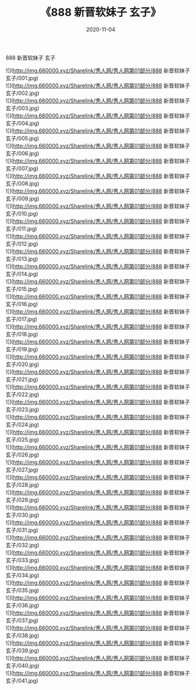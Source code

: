 ﻿---
layout: post
title:  《888 新晋软妹子 玄子》
date:   2020-11-04
img: http://img.660000.xyz/Sharelink/秀人网/秀人网第01部分/888 新晋软妹子 玄子/000.jpg
categories: [美女, 清纯, 唯美]
---

888 新晋软妹子 玄子

  ![](http://img.660000.xyz/Sharelink/秀人网/秀人网第01部分/888 新晋软妹子 玄子/001.jpg) <br> ![](http://img.660000.xyz/Sharelink/秀人网/秀人网第01部分/888 新晋软妹子 玄子/002.jpg) <br> ![](http://img.660000.xyz/Sharelink/秀人网/秀人网第01部分/888 新晋软妹子 玄子/003.jpg) <br> ![](http://img.660000.xyz/Sharelink/秀人网/秀人网第01部分/888 新晋软妹子 玄子/004.jpg) <br> ![](http://img.660000.xyz/Sharelink/秀人网/秀人网第01部分/888 新晋软妹子 玄子/005.jpg) <br> ![](http://img.660000.xyz/Sharelink/秀人网/秀人网第01部分/888 新晋软妹子 玄子/006.jpg) <br> ![](http://img.660000.xyz/Sharelink/秀人网/秀人网第01部分/888 新晋软妹子 玄子/007.jpg) <br> ![](http://img.660000.xyz/Sharelink/秀人网/秀人网第01部分/888 新晋软妹子 玄子/008.jpg) <br> ![](http://img.660000.xyz/Sharelink/秀人网/秀人网第01部分/888 新晋软妹子 玄子/009.jpg) <br> ![](http://img.660000.xyz/Sharelink/秀人网/秀人网第01部分/888 新晋软妹子 玄子/010.jpg) <br> ![](http://img.660000.xyz/Sharelink/秀人网/秀人网第01部分/888 新晋软妹子 玄子/011.jpg) <br> ![](http://img.660000.xyz/Sharelink/秀人网/秀人网第01部分/888 新晋软妹子 玄子/012.jpg) <br> ![](http://img.660000.xyz/Sharelink/秀人网/秀人网第01部分/888 新晋软妹子 玄子/013.jpg) <br> ![](http://img.660000.xyz/Sharelink/秀人网/秀人网第01部分/888 新晋软妹子 玄子/014.jpg) <br> ![](http://img.660000.xyz/Sharelink/秀人网/秀人网第01部分/888 新晋软妹子 玄子/015.jpg) <br> ![](http://img.660000.xyz/Sharelink/秀人网/秀人网第01部分/888 新晋软妹子 玄子/016.jpg) <br> ![](http://img.660000.xyz/Sharelink/秀人网/秀人网第01部分/888 新晋软妹子 玄子/017.jpg) <br> ![](http://img.660000.xyz/Sharelink/秀人网/秀人网第01部分/888 新晋软妹子 玄子/018.jpg) <br> ![](http://img.660000.xyz/Sharelink/秀人网/秀人网第01部分/888 新晋软妹子 玄子/019.jpg) <br> ![](http://img.660000.xyz/Sharelink/秀人网/秀人网第01部分/888 新晋软妹子 玄子/020.jpg) <br> ![](http://img.660000.xyz/Sharelink/秀人网/秀人网第01部分/888 新晋软妹子 玄子/021.jpg) <br> ![](http://img.660000.xyz/Sharelink/秀人网/秀人网第01部分/888 新晋软妹子 玄子/022.jpg) <br> ![](http://img.660000.xyz/Sharelink/秀人网/秀人网第01部分/888 新晋软妹子 玄子/023.jpg) <br> ![](http://img.660000.xyz/Sharelink/秀人网/秀人网第01部分/888 新晋软妹子 玄子/024.jpg) <br> ![](http://img.660000.xyz/Sharelink/秀人网/秀人网第01部分/888 新晋软妹子 玄子/025.jpg) <br> ![](http://img.660000.xyz/Sharelink/秀人网/秀人网第01部分/888 新晋软妹子 玄子/026.jpg) <br> ![](http://img.660000.xyz/Sharelink/秀人网/秀人网第01部分/888 新晋软妹子 玄子/027.jpg) <br> ![](http://img.660000.xyz/Sharelink/秀人网/秀人网第01部分/888 新晋软妹子 玄子/028.jpg) <br> ![](http://img.660000.xyz/Sharelink/秀人网/秀人网第01部分/888 新晋软妹子 玄子/029.jpg) <br> ![](http://img.660000.xyz/Sharelink/秀人网/秀人网第01部分/888 新晋软妹子 玄子/030.jpg) <br> ![](http://img.660000.xyz/Sharelink/秀人网/秀人网第01部分/888 新晋软妹子 玄子/031.jpg) <br> ![](http://img.660000.xyz/Sharelink/秀人网/秀人网第01部分/888 新晋软妹子 玄子/032.jpg) <br> ![](http://img.660000.xyz/Sharelink/秀人网/秀人网第01部分/888 新晋软妹子 玄子/033.jpg) <br> ![](http://img.660000.xyz/Sharelink/秀人网/秀人网第01部分/888 新晋软妹子 玄子/034.jpg) <br> ![](http://img.660000.xyz/Sharelink/秀人网/秀人网第01部分/888 新晋软妹子 玄子/035.jpg) <br> ![](http://img.660000.xyz/Sharelink/秀人网/秀人网第01部分/888 新晋软妹子 玄子/036.jpg) <br> ![](http://img.660000.xyz/Sharelink/秀人网/秀人网第01部分/888 新晋软妹子 玄子/037.jpg) <br> ![](http://img.660000.xyz/Sharelink/秀人网/秀人网第01部分/888 新晋软妹子 玄子/038.jpg) <br> ![](http://img.660000.xyz/Sharelink/秀人网/秀人网第01部分/888 新晋软妹子 玄子/039.jpg) <br> ![](http://img.660000.xyz/Sharelink/秀人网/秀人网第01部分/888 新晋软妹子 玄子/040.jpg) <br> ![](http://img.660000.xyz/Sharelink/秀人网/秀人网第01部分/888 新晋软妹子 玄子/041.jpg) <br>